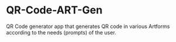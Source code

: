 # QR-Code-ART-Gen
QR Code generator app that generates QR code in various Artforms according to the needs (prompts) of the user.

